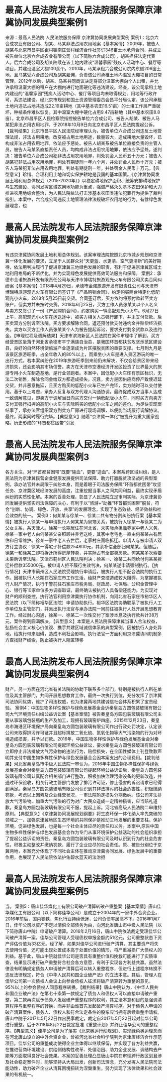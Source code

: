 # 最高人民法院发布人民法院服务保障京津冀协同发展典型案例1

来源：最高人民法院 人民法院服务保障 京津冀协同发展典型案例 案例1：北京六合成农业有限公司、胡某、马某非法占用农用地案【基本案情】2009年，被告人胡某与北京市昌平区崔村镇南庄营村经济合作社签订346亩土地承包合同，并成立被告单位北京六合成农业有限公司（以下简称六合成公司），胡某担任法定代表人。后六合成公司及胡某陆续在该土地内建设“温馨家园”残疾人活动中心、餐厅等项目，并建设温室大棚100余个。2010年，马某承租六合成公司院内东侧206亩土地，且马某受六合成公司及胡某雇佣，负责该公司承租土地内温室大棚项目的日常管理。2012年以后，胡某、马某共同商议决定将部分温室大棚向个人出租，并允许承租温室大棚的租户在大棚内进行地面硬化等违法建设。经查，该公司承租土地内建设的“温馨家园”残疾人活动中心、餐厅等项目均未取得规划、用地等行政许可，系违法建设。经北京市规划和国土资源管理委员会昌平分局认定，该公司承租土地内违法占地共造成22.19亩耕地（其中基本农田16.51亩）的土壤工作层严重破坏，种植条件难以恢复。其中温室大棚中硬化占用9.47亩耕地（其中基本农田8.8亩）。北京市昌平区人民检察院指控被告单位六合成公司、被告人胡某、被告人马某犯非法占用农用地罪，于2018年10月9日向北京市昌平区人民法院提起公诉。【裁判结果】北京市昌平区人民法院经审理认为，被告单位六合成公司违反土地管理法规，非法占用耕地，改变被占用土地用途，数量较大，造成耕地大量毁坏，已构成非法占用农用地罪，依法应予惩处。被告人胡某系被告单位直接负责的主管人员，被告人马某系直接责任人员，均构成非法占用农用地罪，依法应予惩处。遂判决：被告单位六合成公司犯非法占用农用地罪，判处罚金人民币五十万元；被告人胡某犯非法占用农用地罪，判处有期徒刑一年六个月，并处罚金人民币十万元；被告人马某犯非法占用农用地罪，判处有期徒刑一年，并处罚金人民币十万元。【典型意义】珍惜、合理利用土地和切实保护耕地是我国的基本国策。《京津冀协同发展土地利用总体规划（2015-2020年）》以稳定耕地保护面积、统筹安排耕地保护与生态建设、协同发挥区域农用地功能为重点，强调严格永久基本农田保护和大力推进农用地综合整治，为人民法院依法打击涉基本农田类违法犯罪行为提供了裁判指引。本案中，六合成公司违反土地管理法律法规破坏农用地的行为，有悖绿色发展理念，也

# 最高人民法院发布人民法院服务保障京津冀协同发展典型案例2

有违京津冀协同发展土地利用总体规划。该案审理法院按照北京市城乡规划和京津冀一体化发展的要求，立足于人民群众对“天更蓝、水更清、空气更清新”的美好期待，依法用判决履行了促进京津冀三地绿色发展的职责，有利于促进京津冀区域土地利用格局的不断优化，并为实现绿色发展提供高效司法服务和保障。 案例2：承德市金诺旅游开发有限责任公司与天津市博瑞特旅游观光火车有限公司买卖合同纠纷案【基本案情】2018年4月29日，承德市金诺旅游开发有限责任公司与天津市博瑞特旅游观光火车有限公司签订了《产品购销合同》，约定购买两台特定化低配观光小火车，2018年5月25日前交货。合同签订后，买方依约将预付款转至卖方账户，但卖方并未按时交货。2018年6月25日，买方工作人员张某某以个人名义与卖方又签订了一份《产品购销合同》，约定购买一辆高配观光小火车。6月27日上午，高配观光小火车在运送途中，被买方相关人员强行卸下，并未支付货款。后买卖双方分别诉至法院。买方要求解除合同，返还预付款支付违约金并赔偿经济损失。卖方以买方工作人员张某某个人为被告提起诉讼，要求支付剩余货款以及违约金。【审理过程及调解结果】天津市滨海新区人民法院在案件审理中了解到，买方经营景区坐落于河北省承德市丰宁满族自治县，是我国环首都扶贫攻坚示范区建设县，良好的自然环境使旅游产业逐渐成为片区摆脱贫困的重要支撑。七月到九月是该景区旅游旺季，占全年收入的80%以上，而乘坐小火车是进入景区游玩的唯一出行方式。若本案纠纷在2019年旅游旺季到来前仍未解决，不仅会给景区带来经济损失，还会影响其市场信誉。卖方在天津市空港经济开发区投资了世界最大的旅游专用小火车制造基地，是行业领跑者。本案中，因低配小火车印有景区标识，无法二次销售，解除合同会给双方都造成损失。况且，卖方是因供应商停产致使迟延交货，并非恶意拖延，且买方购买的低配小火车已生产完毕，卖方随时可以交付使用。基于以上考虑，承办人反复与双方代理人沟通协调，最终促成双方当事人达成一致调解意见，即卖方于调解当日向买方交付一辆低配版小火车，同时买方向卖方支付其强行扣押的高配小火车与实际购买的低配小火车之间的差价。为尽快实现案结事了，承办法官组织双方到卖方厂房进行现场调解，以便能当场履行调解协议。最终，两案同时履行完毕。【典型意义】随着“京津冀一体化”被提升为重大国家战略，历史形成的“环首都贫困带”引发

# 最高人民法院发布人民法院服务保障京津冀协同发展典型案例3

各方关注。对“环首都贫困带”既要“输血”，更要“造血”。本案系跨区域纠纷，是人民法院为京津冀民营企业健康发展提供司法保障、助力打赢脱贫攻坚战的典型案例。承办法官并未局限于纠纷本身，而是着眼于司法服务保障“环首都贫困带”攻坚任务、京津冀区域经济发展的高度，注重挖掘当事人之间共同利益，最终实现矛盾纠纷的实质性化解。本案的妥善处理，彰显了人民法院立足审判实际，为京津冀协同发展提供坚实司法保障的决心，有利于以“旅游+”助推“环首都贫困带”脱贫，符合“创新、协调、绿色、开放、共享”的发展理念，实现了生态效益、经济效益和社会效益的统一。 案例3：何某某与徐某一、徐某二共有物分割纠纷执行案【基本案情】被执行人徐某一与申请执行人何某某为舅甥关系，被执行人徐某一与徐某二为父女关系，系天津人。徐某一长期居住在河北省，未实际承担赡养家中老人义务。徐某一家中老人由何某某父亲照顾并养老送终，其家中老宅也一直由何某某占有居住和日常维护。徐某一家中老人去世后，老家村庄面临拆迁。申请人与被申请人双方订立协议：徐某一得宅子补偿款254800元，其余补偿全部归何某某。但随后，徐某一和徐某二却将拆迁所得房屋转卖，并实际占有全部卖房款。何某某多次索要未果后诉至法院。天津市蓟州区人民法院判决：徐某一、徐某二共同给付何某某拆迁补偿款355000元。被申请人拒不履行生效判决，何某某遂申请强制执行。【执行情况】天津市蓟州区人民法院受理执行申请后，被执行人拒不配合法院的执行工作。因被执行人长期在石家庄市工作生活，给财产查控造成较大阻碍。为掌握被执行人财产情况，执行干警前往石家庄市税务局、财政局、社保局、公积金管理中心、银行等10家单位多方调查取证，最终确认被执行人具备偿还能力。为实现对财产的顺利查控，执行法官利用京津冀执行协作机制，向河北省石家庄市裕华区人民法院（以下简称裕华区法院）申请协助执行。裕华区法院协助联系了被执行人工作单位及主管部门，并派出执行法官与承办法院一同前往被执行人处开展思想教育工作。经过耐心沟通，徐某一、徐某二一次性交付了案涉本息及执行款共计38万元，案件得到圆满解决。【典型意义】本案是人民法院保障津冀当事人合法权益，弘扬社会主义核心价值观、携手共建区域诚信体系的典型案例。因被执行人身处异地，给执行带来阻碍，造成不利社会影响。执行法官一方面利用京津冀协同机制多方查找财产线索，防止被执行人隐匿转移

# 最高人民法院发布人民法院服务保障京津冀协同发展典型案例4

财产。另一方面在河北省有关法院的协助下联系多个部门，特别是被执行人所在单位及其主管部门，共同开展思想教育工作，最终一次执行到位，充分发挥了京津冀司法协同优势，维护了司法权威，也为津冀两地共建诚信社会体系积累了宝贵经验。 案例4：中国生物多样性保护与绿色发展基金会诉秦皇岛方圆包装玻璃有限公司大气环境责任纠纷公益诉讼案【基本案情】被告秦皇岛方圆包装玻璃有限公司主要从事玻璃包装瓶的生产及加工，现拥有玻璃窑炉四座。2015年12月23日，秦皇岛市海港区环境保护局向秦皇岛方圆包装玻璃有限公司作出行政处罚决定，认定该公司未取得排污许可证并且超标排放二氧化硫、氮氧化物等大气污染物的行为对环境造成损害，并予以罚款。2016年，中国生物多样性保护与绿色发展基金会对秦皇岛方圆包装玻璃有限公司提起环境公益诉讼，要求秦皇岛方圆包装玻璃有限公司立即停止非法排放大气污染物的违法行为，赔偿损失，在全国性媒体上刊登致歉声明并支付中国生物多样性保护与绿色发展基金会因本案支出的合理费用。【裁判结果】河北省秦皇岛市中级人民法院一审认为，2016年中国生物多样性保护与绿色发展基金会对秦皇岛方圆包装玻璃有限公司提起环境公益诉讼后，秦皇岛方圆包装玻璃有限公司认真配合相关部门进行整改，积极加快治理污染设备的更新改造，并通过环保验收，相关行政主管部门发放了排污许可证，停止侵害的诉讼请求已经得到满足。秦皇岛方圆包装玻璃有限公司认识到其非法排污的社会危害性，积极缴纳罚款，考虑以上因素及企业经营状况，一审法院酌定损失分期缴纳。该公司非法排放大气污染物、加重大气污染的行为对广大民众造成一定精神损害，应当赔礼道歉。秦皇岛方圆包装玻璃有限公司不服，提起上诉。河北省高级人民法院二审维持原判。【典型意义】《京津冀协同发展规划纲要》将生态环保一体化纳入率先突破的领域之一，加强京津冀地区生态环境的共同保护是推动三地发展的重要支柱。保护环境，促进绿色发展，也是每一个社会主体应尽的责任和义务。本案中,原告中国生物多样性保护与绿色发展基金会作为专门从事环境保护公益活动的社会组织承担了提起公益诉讼的责任，秦皇岛方圆包装玻璃有限公司及时认识到行为的社会危害性，积极主动整改并缴纳罚款，履行了企业应尽的社会责任。原、被告分别位于京冀两地，本案充分体现了不同社会主体在推动京津冀协同发展、绿色发展中的重要作用，也展现了人民法院依法护佑碧水蓝天的法治担

# 最高人民法院发布人民法院服务保障京津冀协同发展典型案例5

当。 案例5：唐山佳华煤化工有限公司破产清算转破产重整案【基本案情】唐山佳华煤化工有限公司（以下简称佳华公司）是成立于2004年的一家中外合资企业。2016年前后，国内钢铁、焦化行业持续低迷，公司负债率居高不下。2016年1月7日，佳华公司以资产不足以清偿全部债务为由，向河北省唐山市中级人民法院（以下简称唐山中院）申请破产清算。2016年2月16日，唐山中院依法裁定受理佳华公司破产清算一案。佳华公司管理人受理债权申报金额约51亿元，公司重整状态下资产评估价值为33亿元。经了解，如果对佳华公司进行破产清算，其主要资产将失去使用价值，还可能出现处置成本高于处置价值的情形，将严重减损广大债权人的利益。基于此，唐山中院就佳华公司是否具有重整价值和挽救可能进行了实质审查，结果显示进行破产重整符合社会各方意愿，有利于实现各方利益共赢。虽然法律没有明确规定债务人申请破产清算后可以转入重整程序，但进行上述程序转换不违反法律规定，符合《中华人民共和国企业破产法》的立法本意。其后，管理人在佳华公司第一次债权人会议上向参会债权人征求将破产清算转为重整的意见，95%以上的参会债权人同意程序转换。【裁判结果】唐山中院认为，《中华人民共和国企业破产法》在第七十条第一款规定了债务人和债权人可以直接申请破产重整，第二款再次赋予债务人发起破产重整程序的权利，其立法本意和目的是强调清算程序与重整程序的转换，而并非由谁首先发起破产清算程序。对于债务人申请的破产清算案件，债务人、债权人和符合法定条件的股东应当拥有后续重整申请权。唐山中院于2017年5月22日作出民事裁定，裁定自2017年5月22日起对佳华公司进行重整。后于2018年8月22日裁定批准《重整计划》并终止佳华公司的重整程序。【典型意义】佳华公司是为了落实《北京奥运行动规划》、实现绿色奥运理念而在河北唐山设立的中外合资企业，曾被河北省社会科学院列为京津唐经济合作示范项目。佳华公司的重整成功使得企业主体得以继续保留，并实现了各方利益共赢，在推进营商环境建设、供给侧结构性改革、处僵治困、助力企业发展、调结构去产能等方面取得良好社会效果。本案的妥善处理凸显唐山中院在审理跨行政区划且涉及社会稳定案件时，能够坚持从大局出发，创新司法理念，充分发挥人民法院司法能动性，助力破产企业从清算困境扭转为涅槃重生，努力实现了法律效果和社会效果的有机统一。

